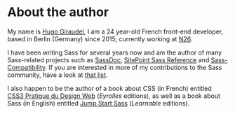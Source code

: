 
# About the author

My name is [Hugo Giraudel](http://hugogiraudel.com), I am a 24 year-old French front-end developer, based in Berlin (Germany) since 2015, currently working at [N26](https://n26.com).

I have been writing Sass for several years now and am the author of many Sass-related projects such as [SassDoc](http://sassdoc.com), [SitePoint Sass Reference](http://sitepoint.com/sass-reference/) and [Sass-Compatibility](http://sass-compatibility.github.io). If you are interested in more of my contributions to the Sass community, have a look at [that list](http://github.com/HugoGiraudel/awesome-sass).

I also happen to be the author of a book about CSS (in French) entitled [CSS3 Pratique du Design Web](http://css3-pratique.fr/) (*Eyrolles* editions), as well as a book about Sass (in English) entitled [Jump Start Sass](https://learnable.com/books/jump-start-sass) (*Learnable* editions).
